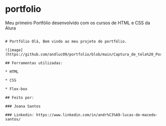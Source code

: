 # portfolio
Meu primeiro Portfólio desenvolvido com os cursos de HTML e CSS da Alura

```

# Portfólio Olá, Bem vindo ao meu projeto de portfólio.

![image](https://github.com/andluc09/portfolio/blob/main/Captura_de_tela%20_Portfolio.jpeg)

## Ferramentas utilizadas:

* HTML

* CSS

* Flex-box

## Feito por:

### Joana Santos

### Linkedin: https://www.linkedin.com/in/andr%C3%A9-lucas-de-macedo-santos/

```
